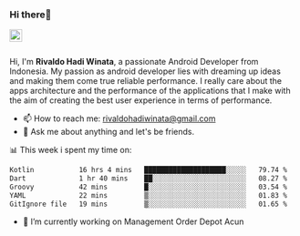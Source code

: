 ### Hi there👋
<a href="https://www.linkedin.com/in/rivaldohadiwinata/">
  <img align="left" alt="Rivaldo's LinkedIN" width="22px" src="https://upload.wikimedia.org/wikipedia/commons/8/81/LinkedIn_icon.svg" />
</a>

<br/>
<br/>

Hi, I'm **Rivaldo Hadi Winata**, a passionate Android Developer from Indonesia. 
My passion as android developer lies with dreaming up ideas and making them come true reliable performance. 
I really care about the apps architecture and the performance of the applications that I make with the aim of creating the best user experience in terms of performance.

- 📫 How to reach me: [rivaldohadiwinata@gmail.com](mailto:rivaldohadiwinata@gmail.com)
- 💬 Ask me about anything and let's be friends.

📊 This week i spent my time on:


<!--START_SECTION:waka-->

```txt
Kotlin           16 hrs 4 mins   ████████████████████░░░░░   79.74 %
Dart             1 hr 40 mins    ██░░░░░░░░░░░░░░░░░░░░░░░   08.27 %
Groovy           42 mins         █░░░░░░░░░░░░░░░░░░░░░░░░   03.54 %
YAML             22 mins         ▒░░░░░░░░░░░░░░░░░░░░░░░░   01.83 %
GitIgnore file   19 mins         ▒░░░░░░░░░░░░░░░░░░░░░░░░   01.65 %
```

<!--END_SECTION:waka-->


- 🔭 I’m currently working on Management Order Depot Acun

<!--
**rivaldotjioe/rivaldotjioe** is a ✨ _special_ ✨ repository because its `README.md` (this file) appears on your GitHub profile.

Here are some ideas to get you started:

- 🔭 I’m currently working on ...
- 🌱 I’m currently learning ...
- 👯 I’m looking to collaborate on ...
- 🤔 I’m looking for help with ...
- 💬 Ask me about ...
- 📫 How to reach me: ...
- 😄 Pronouns: ...
- ⚡ Fun fact: ...
-->
